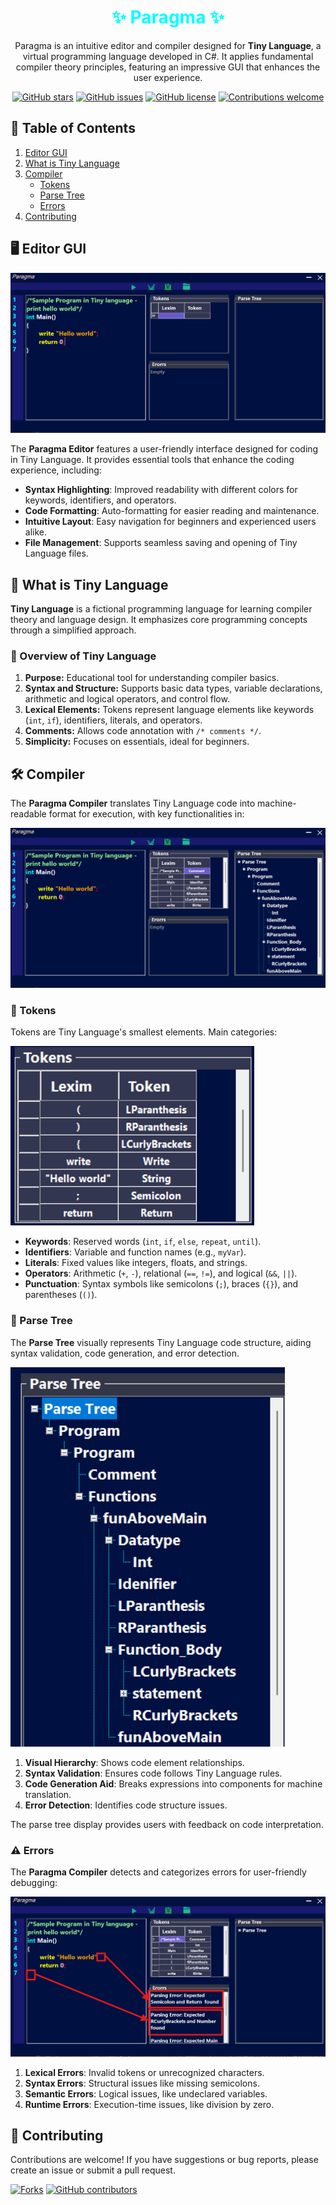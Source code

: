 <div align="center">
    <h1 style="color: #00ffff">✨ Paragma ✨</h1>
    <p>Paragma is an intuitive editor and compiler designed for <b>Tiny Language</b>, a virtual programming language developed in C#. It applies fundamental compiler theory principles, featuring an impressive GUI that enhances the user experience.</p>

[![GitHub stars](https://img.shields.io/github/stars/samyAhmed928/Paragma-Tiny-Language-Editor?style=social)](https://github.com/samyAhmed928/Paragma-Tiny-Language-Editor/stargazers)
[![GitHub issues](https://img.shields.io/github/issues/samyAhmed928/Paragma-Tiny-Language-Editor)](https://github.com/samyAhmed928/Paragma-Tiny-Language-Editor/issues)
[![GitHub license](https://img.shields.io/github/license/samyAhmed928/Paragma-Tiny-Language-Editor)](https://github.com/samyAhmed928/Paragma-Tiny-Language-Editor/blob/master/LICENSE)
[![Contributions welcome](https://img.shields.io/badge/contributions-welcome-brightgreen.svg?style=flat)](https://github.com/samyAhmed928/Paragma-Tiny-Language-Editor/issues)

</div>

## 📑 Table of Contents
1. [Editor GUI](#editor-gui)
2. [What is Tiny Language](#what-is-tiny-language)
3. [Compiler](#compiler)
   - [Tokens](#tokens)
   - [Parse Tree](#parse-tree)
   - [Errors](#errors)
4. [Contributing](#contributing)

## 🖥️ Editor GUI

![Editor GUI](https://github.com/samyAhmed928/Paragma-Tiny-Language-Editor/blob/master/ex-images/basic.png)

The **Paragma Editor** features a user-friendly interface designed for coding in Tiny Language. It provides essential tools that enhance the coding experience, including:

- **Syntax Highlighting**: Improved readability with different colors for keywords, identifiers, and operators.
- **Code Formatting**: Auto-formatting for easier reading and maintenance.
- **Intuitive Layout**: Easy navigation for beginners and experienced users alike.
- **File Management**: Supports seamless saving and opening of Tiny Language files.

## 🤔 What is Tiny Language

**Tiny Language** is a fictional programming language for learning compiler theory and language design. It emphasizes core programming concepts through a simplified approach.

### 🌟 Overview of Tiny Language

1. **Purpose:** Educational tool for understanding compiler basics.
2. **Syntax and Structure:** Supports basic data types, variable declarations, arithmetic and logical operators, and control flow.
3. **Lexical Elements:** Tokens represent language elements like keywords (`int`, `if`), identifiers, literals, and operators.
4. **Comments:** Allows code annotation with `/* comments */`.
5. **Simplicity:** Focuses on essentials, ideal for beginners.

## 🛠️ Compiler

The **Paragma Compiler** translates Tiny Language code into machine-readable format for execution, with key functionalities in:

![Compiler GUI](https://github.com/samyAhmed928/Paragma-Tiny-Language-Editor/blob/master/ex-images/run.png)

### 🔎 Tokens

Tokens are Tiny Language's smallest elements. Main categories:

![Tokens GUI](https://github.com/samyAhmed928/Paragma-Tiny-Language-Editor/blob/master/ex-images/tokens.png)

- **Keywords**: Reserved words (`int`, `if`, `else`, `repeat`, `until`).
- **Identifiers**: Variable and function names (e.g., `myVar`).
- **Literals**: Fixed values like integers, floats, and strings.
- **Operators**: Arithmetic (`+`, `-`), relational (`==`, `!=`), and logical (`&&`, `||`).
- **Punctuation**: Syntax symbols like semicolons (`;`), braces (`{}`), and parentheses (`()`).

### 🌲 Parse Tree

The **Parse Tree** visually represents Tiny Language code structure, aiding syntax validation, code generation, and error detection.

![Parse Tree GUI](https://github.com/samyAhmed928/Paragma-Tiny-Language-Editor/blob/master/ex-images/parsetree.png)

1. **Visual Hierarchy**: Shows code element relationships.
2. **Syntax Validation**: Ensures code follows Tiny Language rules.
3. **Code Generation Aid**: Breaks expressions into components for machine translation.
4. **Error Detection**: Identifies code structure issues.

The parse tree display provides users with feedback on code interpretation.

### ⚠️ Errors

The **Paragma Compiler** detects and categorizes errors for user-friendly debugging:

![Errors GUI](https://github.com/samyAhmed928/Paragma-Tiny-Language-Editor/blob/master/ex-images/errors.png)

1. **Lexical Errors**: Invalid tokens or unrecognized characters.
2. **Syntax Errors**: Structural issues like missing semicolons.
3. **Semantic Errors**: Logical issues, like undeclared variables.
4. **Runtime Errors**: Execution-time issues, like division by zero.

## 🤝 Contributing

Contributions are welcome! If you have suggestions or bug reports, please create an issue or submit a pull request.

[![Forks](https://img.shields.io/github/forks/samyAhmed928/Paragma-Tiny-Language-Editor?style=social)](https://github.com/samyAhmed928/Paragma-Tiny-Language-Editor/fork)
[![GitHub contributors](https://img.shields.io/github/contributors/samyAhmed928/Paragma-Tiny-Language-Editor)](https://github.com/samyAhmed928/Paragma-Tiny-Language-Editor/graphs/contributors)
